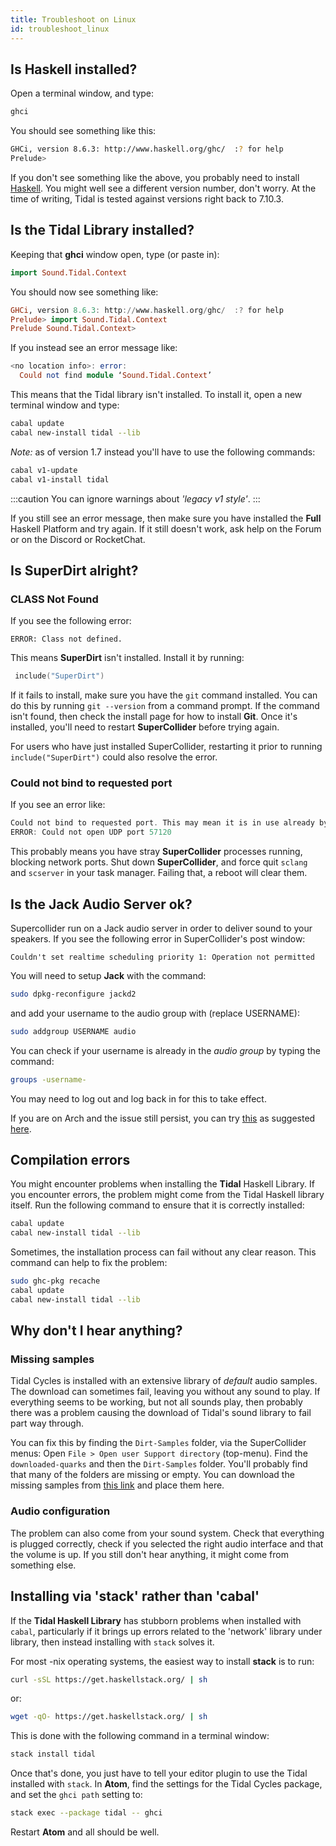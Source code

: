 ```yaml
---
title: Troubleshoot on Linux
id: troubleshoot_linux
---
```


## Is Haskell installed?

Open a terminal window, and type:

```bash
ghci
```

You should see something like this:

```bash
GHCi, version 8.6.3: http://www.haskell.org/ghc/  :? for help
Prelude> 
```

If you don't see something like the above, you probably need to install [Haskell](https://www.haskell.org/). You might well see a different version number, don't worry. At the time of writing, Tidal is tested against versions right back to 7.10.3. 

## Is the Tidal Library installed?

Keeping that **ghci** window open, type (or paste in):

```haskell
import Sound.Tidal.Context
```

You should now see something like:

```haskell
GHCi, version 8.6.3: http://www.haskell.org/ghc/  :? for help
Prelude> import Sound.Tidal.Context
Prelude Sound.Tidal.Context> 
```

If you instead see an error message like:

```haskell
<no location info>: error:
  Could not find module ‘Sound.Tidal.Context’
```

This means that the Tidal library isn't installed. To install it, open a new terminal window and type:

```bash
cabal update
cabal new-install tidal --lib
```

*Note:* as of version 1.7 instead you'll have to use the following commands:
```bash
cabal v1-update
cabal v1-install tidal
```

:::caution
You can ignore warnings about *'legacy v1 style'*.
:::

If you still see an error message, then make sure you have installed the **Full** Haskell Platform and try again. If it still doesn't work, ask help on the Forum or on the Discord or RocketChat. 

## Is SuperDirt alright? 

### CLASS Not Found

If you see the following error:

```
ERROR: Class not defined.
```

This means **SuperDirt** isn't installed. Install it by running:

```c
 include("SuperDirt")
```

If it fails to install, make sure you have the `git` command installed. You can do this by running `git --version` from a command prompt. If the command isn't found, then check the install page for how to install **Git**. Once it's installed, you'll need to restart **SuperCollider** before trying again.

For users who have just installed SuperCollider, restarting it prior to running `include("SuperDirt")` could also resolve the error. 

### Could not bind to requested port

If you see an error like:

```c
Could not bind to requested port. This may mean it is in use already by another application.
ERROR: Could not open UDP port 57120
```

This probably means you have stray **SuperCollider** processes running, blocking network ports. Shut down **SuperCollider**, and force quit `sclang` and `scserver` in your task manager. Failing that, a reboot will clear them. 

## Is the Jack Audio Server ok?

Supercollider run on a Jack audio server in order to deliver sound to
your speakers. If you see the following error in SuperCollider's post window: 

```
Couldn't set realtime scheduling priority 1: Operation not permitted
```

You will need to setup **Jack** with the command:

```bash
sudo dpkg-reconfigure jackd2
```

and add your username to the audio group with (replace USERNAME):

```bash
sudo addgroup USERNAME audio
```

You can check if your username is already in the *audio group* by typing the command:

```bash
groups -username-
```

You may need to log out and log back in for this to take effect.

If you are on Arch and the issue still persist, you can try [this](https://jackaudio.org/faq/linux_rt_config.html) as suggested [here](https://github.com/tidalcycles/Tidal/issues/707).

## Compilation errors

You might encounter problems when installing the **Tidal** Haskell Library. If you encounter errors, the problem might come from the Tidal Haskell library itself. Run the following command to ensure that it is correctly installed:

```bash
cabal update
cabal new-install tidal --lib
```

Sometimes, the installation process can fail without any clear reason. This command can help to fix the problem: 

```bash
sudo ghc-pkg recache
cabal update
cabal new-install tidal --lib
```

## Why don't I hear anything?

### Missing samples

Tidal Cycles is installed with an extensive library of *default* audio samples. The download can sometimes fail, leaving you without any sound to play. If everything seems to be working, but not all sounds play, then probably there was a problem causing the download of Tidal's sound library to fail part way through.

You can fix this by finding the `Dirt-Samples` folder, via the SuperCollider menus: Open `File > Open user Support directory` (top-menu). Find the `downloaded-quarks` and then the `Dirt-Samples` folder. You'll probably find that many of the folders are missing or empty. You can download the missing samples from [this link](https://github.com/musikinformatik/Dirt-Samples) and place them here.

### Audio configuration

The problem can also come from your sound system. Check that everything is plugged correctly, check if you selected the right audio interface and that the volume is up. If you still don't hear anything, it might come from something else.

## Installing via 'stack' rather than 'cabal'

If the **Tidal Haskell Library** has stubborn problems when installed with
`cabal`, particularly if it brings up errors related to the 'network'
library under library, then instead installing with `stack` solves it.

For most -nix operating systems, the easiest way to install **stack** is to run:

```bash
curl -sSL https://get.haskellstack.org/ | sh
```
or:

```bash
wget -qO- https://get.haskellstack.org/ | sh
```

This is done with the following command in a terminal window:

```bash
stack install tidal
```

Once that's done, you just have to tell your editor plugin to use the Tidal
installed with `stack`. In **Atom**, find the settings for the Tidal Cycles 
package, and set the `ghci path` setting to:

``` bash
stack exec --package tidal -- ghci
```

Restart **Atom** and all should be well.
